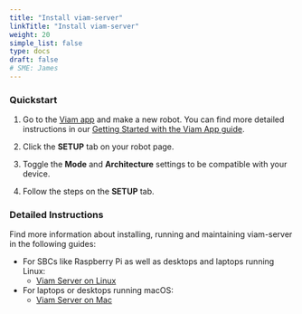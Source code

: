 ```yaml
---
title: "Install viam-server"
linkTitle: "Install viam-server"
weight: 20
simple_list: false
type: docs
draft: false
# SME: James
---
```


### Quickstart

1. Go to the <a href="https://app.viam.com/" target="_blank">Viam app</a> and make a new robot.
You can find more detailed instructions in our [Getting Started with the Viam App guide](/getting-started/app-usage/#adding-a-new-robot/).

2. Click the **SETUP** tab on your robot page.

3. Toggle the **Mode** and **Architecture** settings to be compatible with your device.

4. Follow the steps on the **SETUP** tab.

### Detailed Instructions

Find more information about installing, running and maintaining viam-server in the following guides:

- For SBCs like Raspberry Pi as well as desktops and laptops running Linux:
  - [Viam Server on Linux](/installation/linux-install/)
- For laptops or desktops running macOS:
  - [Viam Server on Mac](/installation/macos-install/)
